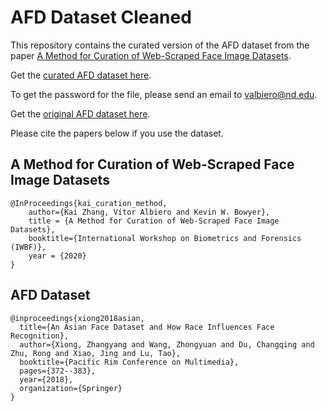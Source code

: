 # AFD Dataset Cleaned
This repository contains the curated version of the AFD dataset from the paper [A Method for Curation of Web-Scraped Face Image Datasets](https://arxiv.org/abs/2004.03074).

Get the [curated AFD dataset here].

[curated AFD dataset here]:https://drive.google.com/open?id=11ysJh1iPuol-0LCiaof2ZEf0WqY8GEky
To get the password for the file, please send an email to valbiero@nd.edu.

Get the [original AFD dataset here].

[original AFD dataset here]:https://github.com/X-zhangyang/AFD-dataset

Please cite the papers below if you use the dataset.

## A Method for Curation of Web-Scraped Face Image Datasets
```
@InProceedings{kai_curation_method,
    author={Kai Zhang, Vítor Albiero and Kevin W. Bowyer},
    title = {A Method for Curation of Web-Scraped Face Image Datasets},
    booktitle={International Workshop on Biometrics and Forensics (IWBF)},
    year = {2020}
}
```

## AFD Dataset
```
@inproceedings{xiong2018asian,
  title={An Asian Face Dataset and How Race Influences Face Recognition},
  author={Xiong, Zhangyang and Wang, Zhongyuan and Du, Changqing and Zhu, Rong and Xiao, Jing and Lu, Tao},
  booktitle={Pacific Rim Conference on Multimedia},
  pages={372--383},
  year={2018},
  organization={Springer}
}
```
